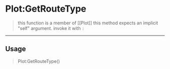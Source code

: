 # Plot:GetRouteType
> this function is a member of [[Plot]]
> this method expects an implicit "self" argument. invoke it with `:`
-----
## Usage
> Plot:GetRouteType()
